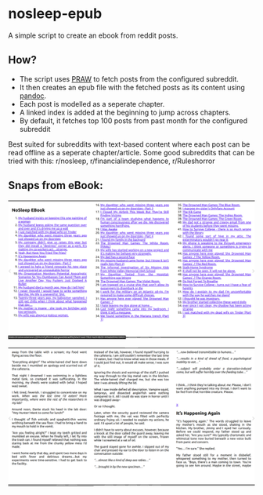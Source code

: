 # nosleep-epub

A simple script to create an ebook from reddit posts.

## How?
- The script uses [PRAW](https://praw.readthedocs.io/en/stable/) to fetch posts from the configured subreddit.
- It then creates an epub file with the fetched posts as its content using [pandoc](https://pandoc.org/).
- Each post is modelled as a seperate chapter.
- A linked index is added at the beginning to jump across chapters.
- By default, it fetches top 100 posts from past month for the configured subreddit

Best suited for subreddits with text-based content where each post can be read offline as a seperate chapter/article. Some good subreddits that can be tried with this: r/nosleep, r/financialindependence, r/Ruleshorror

## Snaps from eBook:

![book index page](./screenshots/index.png)

![book content](./screenshots/book_chapter.png)
